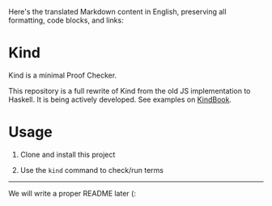 Here's the translated Markdown content in English, preserving all formatting, code blocks, and links:

# Kind

Kind is a minimal Proof Checker.

This repository is a full rewrite of Kind from the old JS implementation to
Haskell. It is being actively developed. See examples on
[KindBook](https://github.com/HigherOrderCO/KindBook).

# Usage

1. Clone and install this project

2. Use the `kind` command to check/run terms

---

We will write a proper README later (: